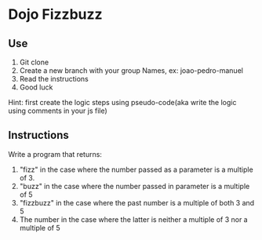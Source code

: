 # Dojo Fizzbuzz

###

## Use

1. Git clone <repo>
2. Create a new branch with your group Names, ex: joao-pedro-manuel
3. Read the instructions
4. Good luck

Hint: first create the logic steps using pseudo-code(aka write the logic using comments in your js file)

## Instructions

Write a program that returns:

1. "fizz" in the case where the number passed as a parameter is a multiple of 3.
2. "buzz" in the case where the number passed in parameter is a multiple of 5
3. "fizzbuzz" in the case where the past number is a multiple of both 3 and 5
4. The number in the case where the latter is neither a multiple of 3 nor a multiple of 5
